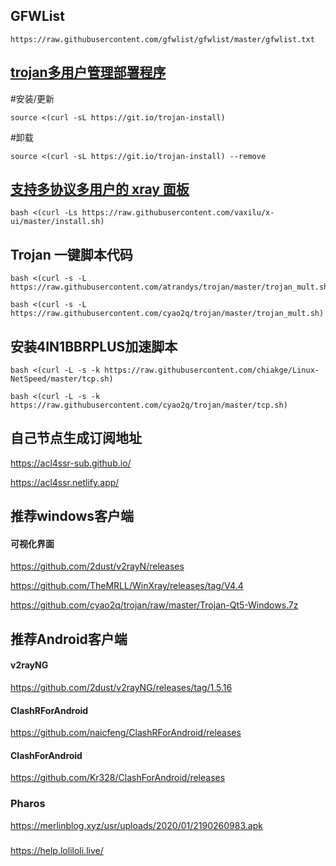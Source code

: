 ## GFWList
```
https://raw.githubusercontent.com/gfwlist/gfwlist/master/gfwlist.txt
```

## [trojan多用户管理部署程序](https://github.com/Jrohy/trojan)
#安装/更新
```
source <(curl -sL https://git.io/trojan-install)
```

#卸载
```
source <(curl -sL https://git.io/trojan-install) --remove
```

## [支持多协议多用户的 xray 面板](https://github.com/vaxilu/x-ui)
```
bash <(curl -Ls https://raw.githubusercontent.com/vaxilu/x-ui/master/install.sh)
```

## Trojan 一键脚本代码
```
bash <(curl -s -L https://raw.githubusercontent.com/atrandys/trojan/master/trojan_mult.sh)
```

```
bash <(curl -s -L https://raw.githubusercontent.com/cyao2q/trojan/master/trojan_mult.sh)
```
## 安装4IN1BBRPLUS加速脚本
```
bash <(curl -L -s -k https://raw.githubusercontent.com/chiakge/Linux-NetSpeed/master/tcp.sh)
```

```
bash <(curl -L -s -k https://raw.githubusercontent.com/cyao2q/trojan/master/tcp.sh)
```

## 自己节点生成订阅地址
https://acl4ssr-sub.github.io/

https://acl4ssr.netlify.app/

## 推荐windows客户端
#### 可视化界面
https://github.com/2dust/v2rayN/releases

https://github.com/TheMRLL/WinXray/releases/tag/V4.4

https://github.com/cyao2q/trojan/raw/master/Trojan-Qt5-Windows.7z

## 推荐Android客户端
#### v2rayNG
https://github.com/2dust/v2rayNG/releases/tag/1.5.16
#### ClashRForAndroid
https://github.com/naicfeng/ClashRForAndroid/releases
#### ClashForAndroid
https://github.com/Kr328/ClashForAndroid/releases
### Pharos
https://merlinblog.xyz/usr/uploads/2020/01/2190260983.apk

### 
https://help.loliloli.live/
